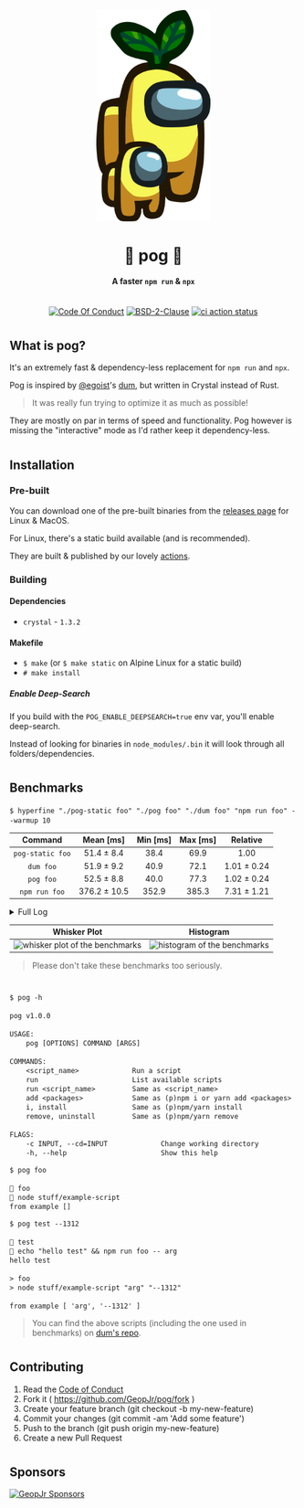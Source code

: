 <p align="center">
<!-- I probably spent more time redrawing & optimizing this crewmate... -->
<!-- But hey! They're cute! -->
  <img width="200" alt="Among Us crewmate" src="./logo.svg">
</p>
<h1 align="center">🍋 pog 🍋</h1>
<h4 align="center">A faster <code>npm run</code> & <code>npx</code></h4>
<p align="center">
  <br />
    <a href="https://github.com/GeopJr/pog/blob/main/CODE_OF_CONDUCT.md"><img src="https://img.shields.io/badge/Contributor%20Covenant-v2.1-409f00.svg?style=for-the-badge&labelColor=f6f657" alt="Code Of Conduct" /></a>
    <a href="https://github.com/GeopJr/pog/blob/main/LICENSE"><img src="https://img.shields.io/badge/LICENSE-BSD--2--Clause-409f00.svg?style=for-the-badge&labelColor=f6f657" alt="BSD-2-Clause" /></a>
    <a href="https://github.com/GeopJr/pog/actions"><img src="https://img.shields.io/github/workflow/status/geopjr/pog/Specs%20&%20Lint/main?labelColor=f6f657&style=for-the-badge" alt="ci action status" /></a>
</p>

#

## What is pog?

It's an extremely fast & dependency-less replacement for `npm run` and `npx`.

Pog is inspired by [@egoist](https://github.com/egoist/)'s [dum](https://github.com/egoist/dum/), but written in Crystal instead of Rust.

> It was really fun trying to optimize it as much as possible!

They are mostly on par in terms of speed and functionality. Pog however is missing the "interactive" mode as I'd rather keep it dependency-less.

#

## Installation

### Pre-built

You can download one of the pre-built binaries from the [releases page](https://github.com/GeopJr/pog/releases/latest) for Linux & MacOS.

For Linux, there's a static build available (and is recommended).

They are built & published by our lovely [actions](https://github.com/GeopJr/pog/actions/workflows/release.yml).

### Building

#### Dependencies

- `crystal` - `1.3.2`

#### Makefile

- `$ make` (or `$ make static` on Alpine Linux for a static build)
- `# make install`

##### Enable Deep-Search

If you build with the `POG_ENABLE_DEEPSEARCH=true` env var, you'll enable deep-search.

Instead of looking for binaries in `node_modules/.bin` it will look through all folders/dependencies.

#

## Benchmarks

`$ hyperfine "./pog-static foo" "./pog foo" "./dum foo" "npm run foo" --warmup 10`

|     Command      |  Mean [ms]   | Min [ms] | Max [ms] |  Relative   |
| :--------------: | :----------: | :------: | :------: | :---------: |
| `pog-static foo` |  51.4 ± 8.4  |   38.4   |   69.9   |    1.00     |
|    `dum foo`     |  51.9 ± 9.2  |   40.9   |   72.1   | 1.01 ± 0.24 |
|    `pog foo`     |  52.5 ± 8.8  |   40.0   |   77.3   | 1.02 ± 0.24 |
|  `npm run foo`   | 376.2 ± 10.5 |  352.9   |  385.3   | 7.31 ± 1.21 |

<details><summary>Full Log</summary>
<p>

```
Benchmark 1: ./pog-static foo
  Time (mean ± σ):      51.4 ms ±   8.4 ms    [User: 40.9 ms, System: 11.3 ms]
  Range (min … max):    38.4 ms …  69.9 ms    66 runs

Benchmark 2: ./pog foo
  Time (mean ± σ):      52.5 ms ±   8.8 ms    [User: 41.5 ms, System: 12.6 ms]
  Range (min … max):    40.0 ms …  77.3 ms    53 runs

Benchmark 3: ./dum foo
  Time (mean ± σ):      51.9 ms ±   9.2 ms    [User: 41.2 ms, System: 11.1 ms]
  Range (min … max):    40.9 ms …  72.1 ms    47 runs

Benchmark 4: npm run foo
  Time (mean ± σ):     376.2 ms ±  10.5 ms    [User: 423.6 ms, System: 51.5 ms]
  Range (min … max):   352.9 ms … 385.3 ms    10 runs

Summary
  './pog-static foo' ran
    1.01 ± 0.24 times faster than './dum foo'
    1.02 ± 0.24 times faster than './pog foo'
    7.31 ± 1.21 times faster than 'npm run foo'
```

</p>
</details>

|                                           Whisker Plot                                           |                                            Histogram                                            |
| :----------------------------------------------------------------------------------------------: | :---------------------------------------------------------------------------------------------: |
| ![whisker plot of the benchmarks](https://cdn.jsdelivr.net/gh/GeopJr/pog@benchmarks/whisker.svg) | ![histogram of the benchmarks](https://cdn.jsdelivr.net/gh/GeopJr/pog@benchmarks/histogram.svg) |

> Please don't take these benchmarks too seriously.

#

```
$ pog -h

pog v1.0.0

USAGE:
    pog [OPTIONS] COMMAND [ARGS]

COMMANDS:
    <script_name>             Run a script
    run                       List available scripts
    run <script_name>         Same as <script_name>
    add <packages>            Same as (p)npm i or yarn add <packages>
    i, install                Same as (p)npm/yarn install
    remove, uninstall         Same as (p)npm/yarn remove

FLAGS:
    -c INPUT, --cd=INPUT             Change working directory
    -h, --help                       Show this help
```

```
$ pog foo

🍋 foo
🍋 node stuff/example-script
from example []
```

```
$ pog test --1312

🍋 test
🍋 echo "hello test" && npm run foo -- arg
hello test

> foo
> node stuff/example-script "arg" "--1312"

from example [ 'arg', '--1312' ]
```

> You can find the above scripts (including the one used in benchmarks) on [dum's repo](https://github.com/egoist/dum/).

#

## Contributing

1. Read the [Code of Conduct](https://github.com/GeopJr/pog/blob/main/CODE_OF_CONDUCT.md)
2. Fork it ( https://github.com/GeopJr/pog/fork )
3. Create your feature branch (git checkout -b my-new-feature)
4. Commit your changes (git commit -am 'Add some feature')
5. Push to the branch (git push origin my-new-feature)
6. Create a new Pull Request

#

## Sponsors

<p align="center">

[![GeopJr Sponsors](https://cdn.jsdelivr.net/gh/GeopJr/GeopJr@main/sponsors.svg)](https://github.com/sponsors/GeopJr)

</p>
